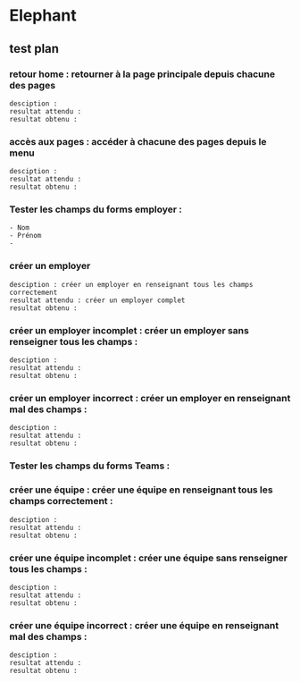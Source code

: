 # Elephant


## test plan
  ### retour home : retourner à la page principale depuis chacune des pages
    desciption : 
    resultat attendu : 
    resultat obtenu : 

  ### accès aux pages : accéder à chacune des pages depuis le menu
    desciption : 
    resultat attendu : 
    resultat obtenu : 



  ### Tester les champs du forms employer :
    - Nom
    - Prénom
    - 

  ### créer un employer 
    desciption : créer un employer en renseignant tous les champs correctement 
    resultat attendu : créer un employer complet
    resultat obtenu : 

  ### créer un employer incomplet : créer un employer sans renseigner tous les champs : 
    desciption : 
    resultat attendu : 
    resultat obtenu : 

  ### créer un employer incorrect : créer un employer en renseignant mal des champs : 
    desciption : 
    resultat attendu : 
    resultat obtenu : 


  ### Tester les champs du forms Teams :

  ### créer une équipe : créer une équipe en renseignant tous les champs correctement : 
    desciption : 
    resultat attendu : 
    resultat obtenu : 

  ### créer une équipe incomplet : créer une équipe sans renseigner tous les champs :
    desciption : 
    resultat attendu : 
    resultat obtenu : 

  ### créer une équipe incorrect : créer une équipe en renseignant mal des champs :
    desciption : 
    resultat attendu : 
    resultat obtenu : 




